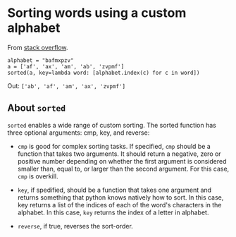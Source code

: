 # Sorting words using a custom alphabet

From [stack overflow](https://stackoverflow.com/a/26579479).

```
alphabet = "bafmxpzv"
a = ['af', 'ax', 'am', 'ab', 'zvpmf']
sorted(a, key=lambda word: [alphabet.index(c) for c in word])
```

Out: `['ab', 'af', 'am', 'ax', 'zvpmf']`

## About `sorted`

`sorted` enables a wide range of custom sorting. The sorted function has three optional arguments: cmp, key, and reverse:

* `cmp` is good for complex sorting tasks. If specified, `cmp` should be a function that takes two arguments. It should return a negative, zero or positive number depending on whether the first argument is considered smaller than, equal to, or larger than the second argument. For this case, `cmp` is overkill.

* `key`, if spedified, should be a function that takes one argument and returns something that python knows natively how to sort. In this case, key returns a list of the indices of each of the word's characters in the alphabet. In this case, `key` returns the index of a letter in alphabet.

* `reverse`, if true, reverses the sort-order.
